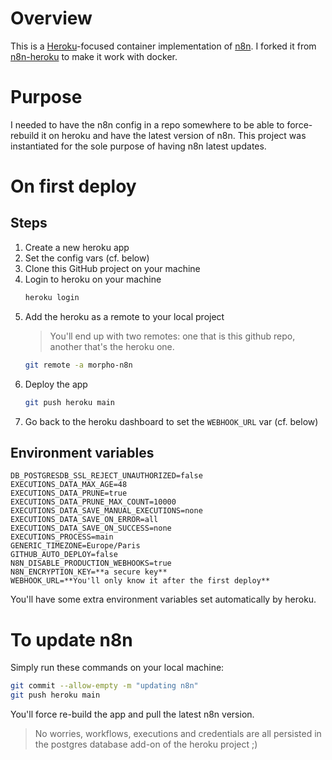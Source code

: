 # Overview

This is a [Heroku](https://heroku.com/)-focused container implementation of [n8n](https://n8n.io/). I forked it from [n8n-heroku](https://github.com/n8n-io/n8n-heroku) to make it work with docker.

# Purpose

I needed to have the n8n config in a repo somewhere to be able to force-rebuild it on heroku and have the latest version of n8n. This project was instantiated for the sole purpose of having n8n latest updates.

# On first deploy

## Steps

1. Create a new heroku app
2. Set the config vars (cf. below)
3. Clone this GitHub project on your machine
4. Login to heroku on your machine
   ```bash
   heroku login
   ```
5. Add the heroku as a remote to your local project
   > You'll end up with two remotes: one that is this github repo, another that's the heroku one.
   ```bash
   git remote -a morpho-n8n
   ```
6. Deploy the app
   ```bash
   git push heroku main
   ```
7. Go back to the heroku dashboard to set the `WEBHOOK_URL` var (cf. below)

## Environment variables

```plaintext
DB_POSTGRESDB_SSL_REJECT_UNAUTHORIZED=false
EXECUTIONS_DATA_MAX_AGE=48
EXECUTIONS_DATA_PRUNE=true
EXECUTIONS_DATA_PRUNE_MAX_COUNT=10000
EXECUTIONS_DATA_SAVE_MANUAL_EXECUTIONS=none
EXECUTIONS_DATA_SAVE_ON_ERROR=all
EXECUTIONS_DATA_SAVE_ON_SUCCESS=none
EXECUTIONS_PROCESS=main
GENERIC_TIMEZONE=Europe/Paris
GITHUB_AUTO_DEPLOY=false
N8N_DISABLE_PRODUCTION_WEBHOOKS=true
N8N_ENCRYPTION_KEY=**a secure key**
WEBHOOK_URL=**You'll only know it after the first deploy**
```

You'll have some extra environment variables set automatically by heroku.

# To update n8n

Simply run these commands on your local machine:

```bash
git commit --allow-empty -m "updating n8n"
git push heroku main
```

You'll force re-build the app and pull the latest n8n version.

> No worries, workflows, executions and credentials are all persisted in the postgres database add-on of the heroku project ;)
